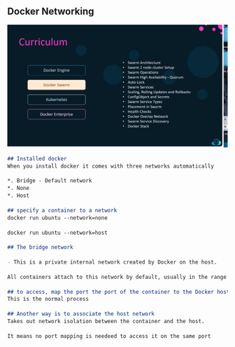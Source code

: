 ## Docker Networking 

![docker-scrum](https://github.com/sheyijojo/Docker_CERT/blob/main/_assets/docker-scrum.png?raw=true)

```md
## Installed docker 
When you install docker it comes with three networks automatically 

*. Bridge - Default network
*. None
*. Host

## specify a container to a network
docker run ubuntu --network=none

docker run ubuntu --network=host

## The bridge network

- This is a private internal network created by Docker on the host.

All containers attach to this network by default, usually in the range 172.17 series

## to access, map the port the port of the container to the Docker host.
This is the normal process

## Another way is to associate the host network 
Takes out network isolation between the container and the host. 

It means no port mapping is needeed to access it on the same port 





```